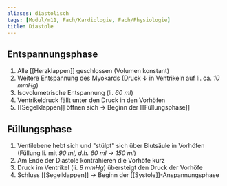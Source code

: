 ```yaml
---
aliases: diastolisch
tags: [Modul/m11, Fach/Kardiologie, Fach/Physiologie]
title: Diastole
---
```

## Entspannungsphase
1. Alle [[Herzklappen]] geschlossen (Volumen konstant)
2. Weitere Entspannung des Myokards (Druck ↓ in Ventrikeln auf li. ca. *10 mmHg*)
3. Isovolumetrische Entspannung (li. *60 ml*)
4. Ventrikeldruck fällt unter den Druck in den Vorhöfen
5. [[Segelklappen]] öffnen sich → Beginn der [[Füllungsphase]]

## Füllungsphase
1. Ventilebene hebt sich und "stülpt" sich über Blutsäule in Vorhöfen (Füllung li. mit *90 ml, d.h. 60 ml → 150 ml*)
2. Am Ende der Diastole kontrahieren die Vorhöfe kurz
3. Druck im Ventrikel (li. *8 mmHg*) übersteigt den Druck der Vorhöfe
4. Schluss [[Segelklappen]] → Beginn der [[Systole]]-Anspannungsphase